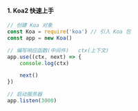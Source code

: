 #### 1. Koa2 快速上手

```javascript
// 创建 Koa 对象
const Koa = require('koa') // 引入 Koa 包
const app = new Koa()

// 编写响应函数(中间件)   ctx(上下文)
app.use((ctx, next) => {
    console.log(ctx)

    next()
})

// 启动服务器
app.listen(3000)
```
